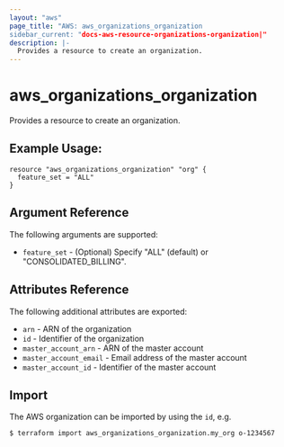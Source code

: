 ```yaml
---
layout: "aws"
page_title: "AWS: aws_organizations_organization
sidebar_current: "docs-aws-resource-organizations-organization|"
description: |-
  Provides a resource to create an organization.
---
```


# aws_organizations_organization

Provides a resource to create an organization.

## Example Usage:

```hcl
resource "aws_organizations_organization" "org" {
  feature_set = "ALL"
}
```

## Argument Reference

The following arguments are supported:

* `feature_set` - (Optional) Specify "ALL" (default) or "CONSOLIDATED_BILLING".

## Attributes Reference

The following additional attributes are exported:

* `arn` - ARN of the organization
* `id` - Identifier of the organization
* `master_account_arn` - ARN of the master account
* `master_account_email` - Email address of the master account
* `master_account_id` - Identifier of the master account

## Import

The AWS organization can be imported by using the `id`, e.g.

```
$ terraform import aws_organizations_organization.my_org o-1234567
```
